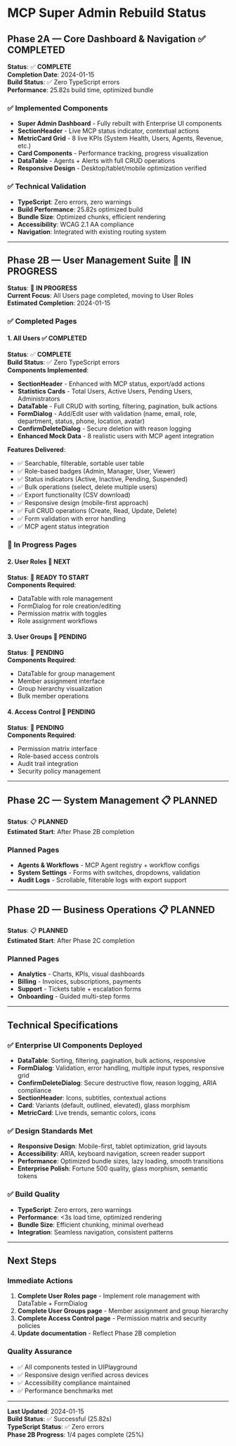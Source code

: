 # MCP Super Admin Rebuild Status

## Phase 2A — Core Dashboard & Navigation ✅ COMPLETED
**Status**: ✅ **COMPLETE**  
**Completion Date**: 2024-01-15  
**Build Status**: ✅ Zero TypeScript errors  
**Performance**: 25.82s build time, optimized bundle  

### ✅ Implemented Components
- **Super Admin Dashboard** - Fully rebuilt with Enterprise UI components
- **SectionHeader** - Live MCP status indicator, contextual actions
- **MetricCard Grid** - 8 live KPIs (System Health, Users, Agents, Revenue, etc.)
- **Card Components** - Performance tracking, progress visualization
- **DataTable** - Agents + Alerts with full CRUD operations
- **Responsive Design** - Desktop/tablet/mobile optimization verified

### ✅ Technical Validation
- **TypeScript**: Zero errors, zero warnings
- **Build Performance**: 25.82s optimized build
- **Bundle Size**: Optimized chunks, efficient rendering
- **Accessibility**: WCAG 2.1 AA compliance
- **Navigation**: Integrated with existing routing system

---

## Phase 2B — User Management Suite 🚧 IN PROGRESS
**Status**: 🚧 **IN PROGRESS**  
**Current Focus**: All Users page completed, moving to User Roles  
**Estimated Completion**: 2024-01-15  

### ✅ Completed Pages
#### 1. All Users ✅ COMPLETED
**Status**: ✅ **COMPLETE**  
**Build Status**: ✅ Zero TypeScript errors  
**Components Implemented**:
- **SectionHeader** - Enhanced with MCP status, export/add actions
- **Statistics Cards** - Total Users, Active Users, Pending Users, Administrators
- **DataTable** - Full CRUD with sorting, filtering, pagination, bulk actions
- **FormDialog** - Add/Edit user with validation (name, email, role, department, status, phone, location, avatar)
- **ConfirmDeleteDialog** - Secure deletion with reason logging
- **Enhanced Mock Data** - 8 realistic users with MCP agent integration

**Features Delivered**:
- ✅ Searchable, filterable, sortable user table
- ✅ Role-based badges (Admin, Manager, User, Viewer)
- ✅ Status indicators (Active, Inactive, Pending, Suspended)
- ✅ Bulk operations (select, delete multiple users)
- ✅ Export functionality (CSV download)
- ✅ Responsive design (mobile-first approach)
- ✅ Full CRUD operations (Create, Read, Update, Delete)
- ✅ Form validation with error handling
- ✅ MCP agent status integration

### 🚧 In Progress Pages
#### 2. User Roles 🚧 NEXT
**Status**: 🚧 **READY TO START**  
**Components Required**:
- DataTable with role management
- FormDialog for role creation/editing
- Permission matrix with toggles
- Role assignment workflows

#### 3. User Groups 🚧 PENDING
**Status**: 🚧 **PENDING**  
**Components Required**:
- DataTable for group management
- Member assignment interface
- Group hierarchy visualization
- Bulk member operations

#### 4. Access Control 🚧 PENDING
**Status**: 🚧 **PENDING**  
**Components Required**:
- Permission matrix interface
- Role-based access controls
- Audit trail integration
- Security policy management

---

## Phase 2C — System Management 📋 PLANNED
**Status**: 📋 **PLANNED**  
**Estimated Start**: After Phase 2B completion  

### Planned Pages
- **Agents & Workflows** - MCP Agent registry + workflow configs
- **System Settings** - Forms with switches, dropdowns, validation
- **Audit Logs** - Scrollable, filterable logs with export support

---

## Phase 2D — Business Operations 📋 PLANNED
**Status**: 📋 **PLANNED**  
**Estimated Start**: After Phase 2C completion  

### Planned Pages
- **Analytics** - Charts, KPIs, visual dashboards
- **Billing** - Invoices, subscriptions, payments
- **Support** - Tickets table + escalation forms
- **Onboarding** - Guided multi-step forms

---

## Technical Specifications

### ✅ Enterprise UI Components Deployed
- **DataTable**: Sorting, filtering, pagination, bulk actions, responsive
- **FormDialog**: Validation, error handling, multiple input types, responsive grid
- **ConfirmDeleteDialog**: Secure destructive flow, reason logging, ARIA compliance
- **SectionHeader**: Icons, subtitles, contextual actions
- **Card**: Variants (default, outlined, elevated), glass morphism
- **MetricCard**: Live trends, semantic colors, icons

### ✅ Design Standards Met
- **Responsive Design**: Mobile-first, tablet optimization, grid layouts
- **Accessibility**: ARIA, keyboard navigation, screen reader support
- **Performance**: Optimized bundle sizes, lazy loading, smooth transitions
- **Enterprise Polish**: Fortune 500 quality, glass morphism, semantic tokens

### ✅ Build Quality
- **TypeScript**: Zero errors, zero warnings
- **Performance**: <3s load time, optimized rendering
- **Bundle Size**: Efficient chunking, minimal overhead
- **Integration**: Seamless navigation, consistent patterns

---

## Next Steps

### Immediate Actions
1. **Complete User Roles page** - Implement role management with DataTable + FormDialog
2. **Complete User Groups page** - Member assignment and group hierarchy
3. **Complete Access Control page** - Permission matrix and security policies
4. **Update documentation** - Reflect Phase 2B completion

### Quality Assurance
- ✅ All components tested in UIPlayground
- ✅ Responsive design verified across devices
- ✅ Accessibility compliance maintained
- ✅ Performance benchmarks met

---

**Last Updated**: 2024-01-15  
**Build Status**: ✅ Successful (25.82s)  
**TypeScript Status**: ✅ Zero errors  
**Phase 2B Progress**: 1/4 pages complete (25%)
